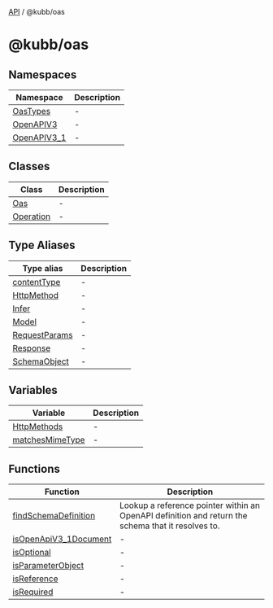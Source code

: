 [API](../../packages.md) / @kubb/oas

# @kubb/oas

## Namespaces

| Namespace | Description |
| ------ | ------ |
| [OasTypes](namespaces/OasTypes/index.md) | - |
| [OpenAPIV3](namespaces/OpenAPIV3/index.md) | - |
| [OpenAPIV3\_1](namespaces/OpenAPIV3_1/index.md) | - |

## Classes

| Class | Description |
| ------ | ------ |
| [Oas](classes/Oas.md) | - |
| [Operation](classes/Operation.md) | - |

## Type Aliases

| Type alias | Description |
| ------ | ------ |
| [contentType](type-aliases/contentType.md) | - |
| [HttpMethod](type-aliases/HttpMethod.md) | - |
| [Infer](type-aliases/Infer.md) | - |
| [Model](type-aliases/Model.md) | - |
| [RequestParams](type-aliases/RequestParams.md) | - |
| [Response](type-aliases/Response.md) | - |
| [SchemaObject](type-aliases/SchemaObject.md) | - |

## Variables

| Variable | Description |
| ------ | ------ |
| [HttpMethods](variables/HttpMethods.md) | - |
| [matchesMimeType](variables/matchesMimeType.md) | - |

## Functions

| Function | Description |
| ------ | ------ |
| [findSchemaDefinition](functions/findSchemaDefinition.md) | Lookup a reference pointer within an OpenAPI definition and return the schema that it resolves to. |
| [isOpenApiV3\_1Document](functions/isOpenApiV3_1Document.md) | - |
| [isOptional](functions/isOptional.md) | - |
| [isParameterObject](functions/isParameterObject.md) | - |
| [isReference](functions/isReference.md) | - |
| [isRequired](functions/isRequired.md) | - |
